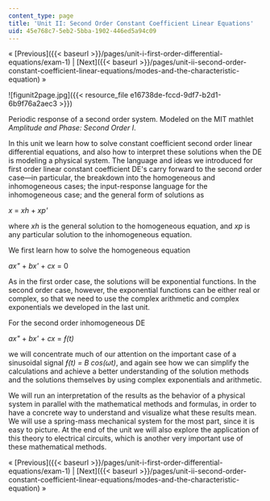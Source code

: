 ```yaml
---
content_type: page
title: 'Unit II: Second Order Constant Coefficient Linear Equations'
uid: 45e768c7-5eb2-5bba-1902-446ed5a94c09
---
```


« [Previous]({{< baseurl >}}/pages/unit-i-first-order-differential-equations/exam-1) | [Next]({{< baseurl >}}/pages/unit-ii-second-order-constant-coefficient-linear-equations/modes-and-the-characteristic-equation) »

![figunit2page.jpg]({{< resource_file e16738de-fccd-9df7-b2d1-6b9f76a2aec3 >}})

Periodic response of a second order system. Modeled on the MIT mathlet _Amplitude and Phase: Second Order I_.

In this unit we learn how to solve constant coefficient second order linear differential equations, and also how to interpret these solutions when the DE is modeling a physical system. The language and ideas we introduced for first order linear constant coefficient DE's carry forward to the second order case—in particular, the breakdown into the homogeneous and inhomogeneous cases; the input-response language for the inhomogeneous case; and the general form of solutions as

_x_ = _xh_ + _xp'_

where _xh_ is the general solution to the homogeneous equation, and _xp_ is any particular solution to the inhomogeneous equation.

We first learn how to solve the homogeneous equation

_ax"_ + _bx'_ + _cx_ = 0

As in the first order case, the solutions will be exponential functions. In the second order case, however, the exponential functions can be either real or complex, so that we need to use the complex arithmetic and complex exponentials we developed in the last unit.

For the second order inhomogeneous DE

_ax"_ + _bx'_ + _cx_ = _ƒ(t)_

we will concentrate much of our attention on the important case of a sinusoidal signal _ƒ(t) = B cos(ωt)_, and again see how we can simplify the calculations and achieve a better understanding of the solution methods and the solutions themselves by using complex exponentials and arithmetic.

We will run an interpretation of the results as the behavior of a physical system in parallel with the mathematical methods and formulas, in order to have a concrete way to understand and visualize what these results mean. We will use a spring-mass mechanical system for the most part, since it is easy to picture. At the end of the unit we will also explore the application of this theory to electrical circuits, which is another very important use of these mathematical methods.

« [Previous]({{< baseurl >}}/pages/unit-i-first-order-differential-equations/exam-1) | [Next]({{< baseurl >}}/pages/unit-ii-second-order-constant-coefficient-linear-equations/modes-and-the-characteristic-equation) »